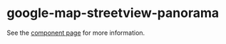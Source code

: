 google-map-streetview-panorama
================

See the [component page](http://robdodson.github.io/google-map-streetview-panorama) for more information.
